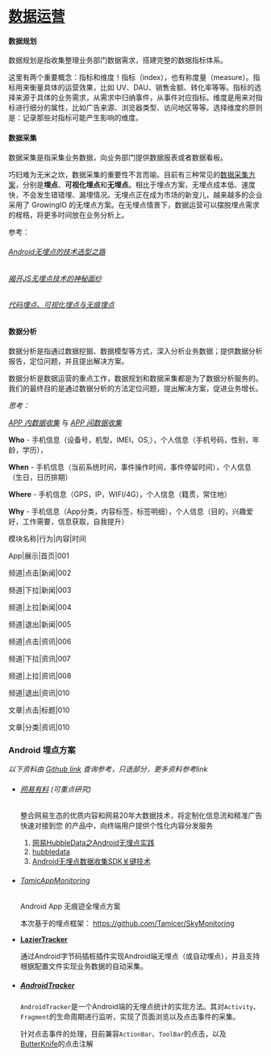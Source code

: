 # [数据运营](<https://www.growingio.com/data-operation>)

#### 数据规划

数据规划是指收集整理业务部门数据需求，搭建完整的数据指标体系。

这里有两个重要概念：指标和维度！指标（index），也有称度量（measure）。指标用来衡量具体的运营效果，比如 UV、DAU、销售金额、转化率等等。指标的选择来源于具体的业务需求，从需求中归纳事件，从事件对应指标。维度是用来对指标进行细分的属性，比如广告来源、浏览器类型、访问地区等等。选择维度的原则是：记录那些对指标可能产生影响的维度。



#### 数据采集

数据采集是指采集业务数据，向业务部门提供数据报表或者数据看板。

巧妇难为无米之炊，数据采集的重要性不言而喻。目前有三种常见的<u>[数据采集方案](https://docs.growingio.com/docs/sdk-integration/web-js-sdk/)</u>，分别是**埋点**、**可视化埋点**和**无埋点**。相比于埋点方案，无埋点成本低、速度快，不会发生错错埋、漏埋情况。无埋点正在成为市场的新宠儿，越来越多的企业采用了 GrowingIO 的无埋点方案。在无埋点情景下，数据运营可以摆脱埋点需求的桎梏，将更多时间放在业务分析上。

参考：

###### *[Android无埋点的技术选型之路](https://blog.csdn.net/yang69258973/article/details/85244845)*

###### [揭开JS无埋点技术的神秘面纱](<https://blog.csdn.net/VhWfR2u02Q/article/details/80971308>)

###### [代码埋点、可视化埋点与无痕埋点](https://blog.csdn.net/vshuang/article/details/60361314)



#### 数据分析

数据分析是指通过数据挖掘、数据模型等方式，深入分析业务数据；提供数据分析报告，定位问题，并且提出解决方案。

数据分析是数据运营的重点工作，数据规划和数据采集都是为了数据分析服务的。我们的最终目的是通过数据分析的方法定位问题，提出解决方案，促进业务增长。



*思考：*

<u>*APP 内数据收集*</u> 与 <u>*APP 间数据收集*</u>



**Who**    - 手机信息（设备号，机型，IMEI，OS,），个人信息（手机号码，性别，年龄，学历），

**When**  - 手机信息（当前系统时间，事件操作时间，事件停留时间），个人信息（生日，日历排期）

**Where** - 手机信息（GPS，IP，WIFI/4G），个人信息（籍贯，常住地）

**Why**     - 手机信息（App分类，内容标签，标签明细），个人信息（目的，兴趣爱好，工作需要，信息获取，自我提升）



模块名称|行为|内容|时间

App|展示|首页|001

频道|点击|新闻|002

频道|下拉|新闻|003

频道|上拉|新闻|004

频道|退出|新闻|005

频道|点击|资讯|006

频道|下拉|资讯|007

频道|上拉|资讯|008

频道|退出|资讯|010

文章|点击|标题|010

文章|分类|资讯|010




### Android 埋点方案 

*以下资料由 [Github link](https://github.com/search?o=desc&q=android+无埋点&s=stars&type=Repositories) 查询参考，只选部分，更多资料参考link*

- ###### [网易有料](https://github.com/NetEaseYouliao) (*可重点研究*)

  整合网易生态的优质内容和网易20年大数据技术，将定制化信息流和精准广告快速对接到您 的产品中，向终端用户提供个性化内容分发服务

  1. [网易HubbleData之Android无埋点实践](https://mp.weixin.qq.com/s/0dHKu5QIBL_4S7Tum-qW2Q)
  2. [hubbledata](https://github.com/hubbledata)
  3. [Android无埋点数据收集SDK关键技术](https://www.jianshu.com/p/b5ffe845fe2d)

  

- ###### [TamicAppMonitoring](<https://github.com/Tamicer/TamicAppMonitoring>) 

  Android App 无痕迹全埋点方案

  本次基于的埋点框架： <https://github.com/Tamicer/SkyMonitoring>

  

- [**LazierTracker**](https://github.com/nailperry-zd/LazierTracker) 

  通过Android字节码插桩插件实现Android端无埋点（或自动埋点），并且支持根据配置文件实现业务数据的自动采集。

  

- ##### **[AndroidTracker](https://github.com/foolchen/AndroidTracker)**

  `AndroidTracker`是一个Android端的无埋点统计的实现方法。其对`Activity`、`Fragment`的生命周期进行监听，实现了页面浏览以及点击事件的采集。

  针对点击事件的处理，目前兼容`ActionBar`、`ToolBar`的点击，以及[ButterKnife](https://github.com/JakeWharton/butterknife)的点击注解
